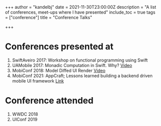 +++
author = "kandelbj"
date = 2021-11-30T23:00:00Z
description = "A list of conferences, meet-ups where I have presented"
include_toc = true
tags = ["conference"]
title = "Conference Talks"

+++
# Conferences presented at

1. SwiftAveiro 2017: Workshop on functional programming using Swift
2. UAMobile 2017: Monadic Computation in Swift. Why? [Video](https://www.youtube.com/watch?v=6UHGDrFcCdA)
3. MobiConf 2018: Model Diffed UI Render [Video](https://www.youtube.com/watch?v=wRfZs1ukuws)
4. MobiConf 2021: AppCraft; Lessons learned building a backend driven mobile UI framework [Link](https://2021.mobiconf.org/speakers/bj-kandel/)

# Conference attended

1. WWDC 2018
2. UIConf 2019